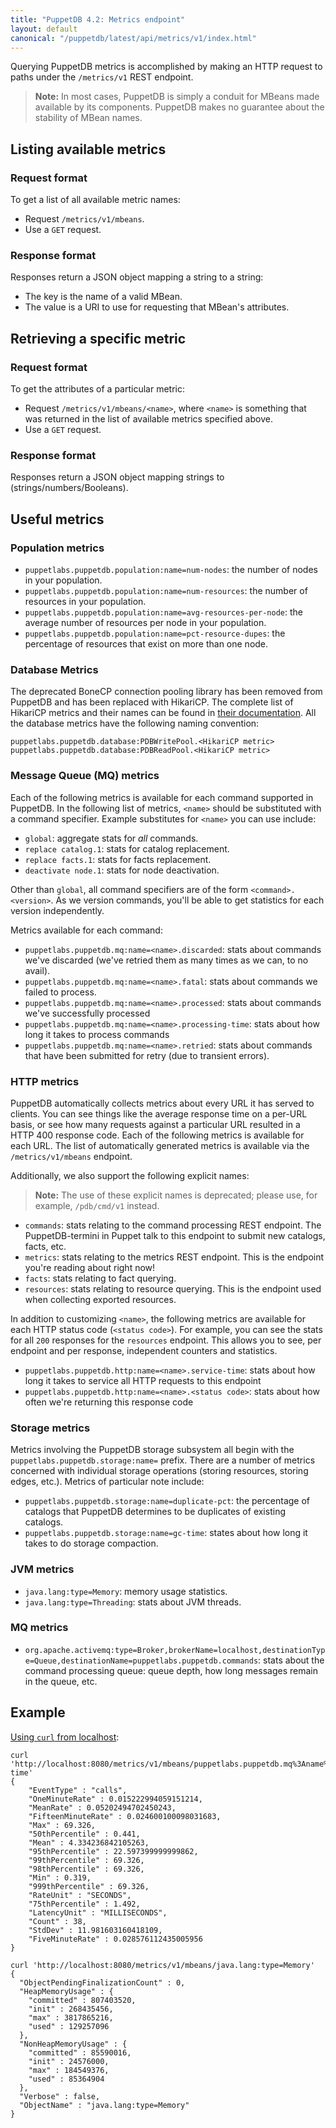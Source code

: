 ```yaml
---
title: "PuppetDB 4.2: Metrics endpoint"
layout: default
canonical: "/puppetdb/latest/api/metrics/v1/index.html"
---
```


[curl]: ../curl.html#using-curl-from-localhost-non-sslhttp

Querying PuppetDB metrics is accomplished by making an HTTP request
to paths under the `/metrics/v1` REST endpoint.

>**Note:** In most cases, PuppetDB is simply a conduit for MBeans made available
>by its components. PuppetDB makes no guarantee about the stability of MBean names.

## Listing available metrics

### Request format

To get a list of all available metric names:

* Request `/metrics/v1/mbeans`.
* Use a `GET` request.

### Response format

Responses return a JSON object mapping a string to a string:

* The key is the name of a valid MBean.
* The value is a URI to use for requesting that MBean's attributes.

## Retrieving a specific metric

### Request format

To get the attributes of a particular metric:

* Request `/metrics/v1/mbeans/<name>`, where `<name>` is something that was
  returned in the list of available metrics specified above.
* Use a `GET` request.

### Response format

Responses return a JSON object mapping strings to (strings/numbers/Booleans).

## Useful metrics

### Population metrics

* `puppetlabs.puppetdb.population:name=num-nodes`:
  the number of nodes in your population.
* `puppetlabs.puppetdb.population:name=num-resources`:
  the number of resources in your population.
* `puppetlabs.puppetdb.population:name=avg-resources-per-node`:
  the average number of resources per node in your population.
* `puppetlabs.puppetdb.population:name=pct-resource-dupes`:
  the percentage of resources that exist on more than one node.

### Database Metrics

The deprecated BoneCP connection pooling library has been removed from PuppetDB
and has been replaced with HikariCP. The complete list of HikariCP metrics and
their names can be found in
[their documentation](https://github.com/brettwooldridge/HikariCP/wiki/Dropwizard-Metrics).
All the database metrics have the following naming convention:

```
puppetlabs.puppetdb.database:PDBWritePool.<HikariCP metric>
puppetlabs.puppetdb.database:PDBReadPool.<HikariCP metric>
```

### Message Queue (MQ) metrics

Each of the following metrics is available for each command supported
in PuppetDB. In the following list of metrics, `<name>` should be
substituted with a command specifier. Example substitutes for `<name>` you can use
include:

* `global`: aggregate stats for _all_ commands.
* `replace catalog.1`: stats for catalog replacement.
* `replace facts.1`: stats for facts replacement.
* `deactivate node.1`: stats for node deactivation.

Other than `global`, all command specifiers are of the form
`<command>.<version>`. As we version commands, you'll be able to get statistics
for each version independently.

Metrics available for each command:

* `puppetlabs.puppetdb.mq:name=<name>.discarded`: stats
  about commands we've discarded (we've retried them as many times as
  we can, to no avail).
* `puppetlabs.puppetdb.mq:name=<name>.fatal`: stats about
  commands we failed to process.
* `puppetlabs.puppetdb.mq:name=<name>.processed`: stats
  about commands we've successfully processed
* `puppetlabs.puppetdb.mq:name=<name>.processing-time`:
  stats about how long it takes to process commands
* `puppetlabs.puppetdb.mq:name=<name>.retried`: stats about
  commands that have been submitted for retry (due to transient
  errors).

### HTTP metrics

PuppetDB automatically collects metrics about every URL it has served
to clients. You can see things like the average response time on a
per-URL basis, or see how many requests against a particular URL
resulted in a HTTP 400 response code. Each of the following metrics is
available for each URL. The list of automatically generated metrics is
available via the `/metrics/v1/mbeans` endpoint.

Additionally, we also support the following explicit names:

>**Note:** The use of these explicit names is deprecated; please use, for example, `/pdb/cmd/v1` instead.

* `commands`: stats relating to the command processing REST
  endpoint. The PuppetDB-termini in Puppet talk to this endpoint to
  submit new catalogs, facts, etc.
* `metrics`: stats relating to the metrics REST endpoint. This is the
  endpoint you're reading about right now!
* `facts`: stats relating to fact querying.
* `resources`: stats relating to resource querying. This is the
  endpoint used when collecting exported resources.

In addition to customizing `<name>`, the following metrics are
available for each HTTP status code (`<status code>`). For example, you can
see the stats for all `200` responses for the `resources`
endpoint. This allows you to see, per endpoint and per response,
independent counters and statistics.

* `puppetlabs.puppetdb.http:name=<name>.service-time`:
  stats about how long it takes to service all HTTP requests to this endpoint
* `puppetlabs.puppetdb.http:name=<name>.<status code>`:
  stats about how often we're returning this response code

### Storage metrics

Metrics involving the PuppetDB storage subsystem all begin with the
`puppetlabs.puppetdb.storage:name=` prefix. There are
a number of metrics concerned with individual storage operations (storing
resources, storing edges, etc.). Metrics of particular note include:

* `puppetlabs.puppetdb.storage:name=duplicate-pct`:
  the percentage of catalogs that PuppetDB determines to be
  duplicates of existing catalogs.
* `puppetlabs.puppetdb.storage:name=gc-time`: states
  about how long it takes to do storage compaction.

### JVM metrics

* `java.lang:type=Memory`: memory usage statistics.
* `java.lang:type=Threading`: stats about JVM threads.

### MQ metrics

* `org.apache.activemq:type=Broker,brokerName=localhost,destinationType=Queue,destinationName=puppetlabs.puppetdb.commands`:
  stats about the command processing queue: queue depth, how long messages remain in the queue, etc.

## Example

[Using `curl` from localhost][curl]:

    curl 'http://localhost:8080/metrics/v1/mbeans/puppetlabs.puppetdb.mq%3Aname%3Dglobal.processing-time'
    {
        "EventType" : "calls",
        "OneMinuteRate" : 0.015222994059151214,
        "MeanRate" : 0.05202494702450243,
        "FifteenMinuteRate" : 0.024600100098031683,
        "Max" : 69.326,
        "50thPercentile" : 0.441,
        "Mean" : 4.334236842105263,
        "95thPercentile" : 22.597399999999862,
        "99thPercentile" : 69.326,
        "98thPercentile" : 69.326,
        "Min" : 0.319,
        "999thPercentile" : 69.326,
        "RateUnit" : "SECONDS",
        "75thPercentile" : 1.492,
        "LatencyUnit" : "MILLISECONDS",
        "Count" : 38,
        "StdDev" : 11.981603160418109,
        "FiveMinuteRate" : 0.028576112435005956
    }

    curl 'http://localhost:8080/metrics/v1/mbeans/java.lang:type=Memory'
    {
      "ObjectPendingFinalizationCount" : 0,
      "HeapMemoryUsage" : {
        "committed" : 807403520,
        "init" : 268435456,
        "max" : 3817865216,
        "used" : 129257096
      },
      "NonHeapMemoryUsage" : {
        "committed" : 85590016,
        "init" : 24576000,
        "max" : 184549376,
        "used" : 85364904
      },
      "Verbose" : false,
      "ObjectName" : "java.lang:type=Memory"
    }
